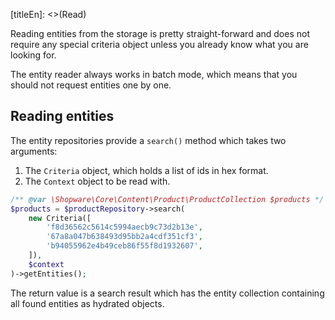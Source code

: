 [titleEn]: <>(Read)

Reading entities from the storage is pretty straight-forward and does not require any special criteria object unless
you already know what you are looking for.

The entity reader always works in batch mode, which means that you should not request entities one by one.

## Reading entities

The entity repositories provide a `search()` method which takes two arguments:

1. The `Criteria` object, which holds a list of ids in hex format.
2. The `Context` object to be read with.

```php
/** @var \Shopware\Core\Content\Product\ProductCollection $products */
$products = $productRepository->search(
    new Criteria([
        'f8d36562c5614c5994aecb9c73d2b13e',
        '67a8a047b638493d95bb2a4cdf351cf3',
        'b94055962e4b49ceb86f55f8d1932607',
    ]),
    $context
)->getEntities();
```

The return value is a search result which has the entity collection containing all found entities as hydrated objects.
